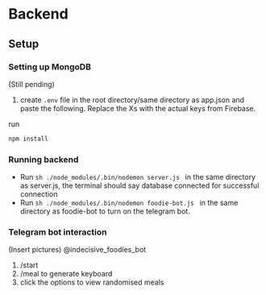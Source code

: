 # Backend

## Setup

### Setting up MongoDB
(Still pending)
1. create ```.env``` file in the root directory/same directory as app.json and paste the following. Replace the Xs with the actual keys from Firebase.

run
```sh 
npm install
```

### Running backend
- Run ```sh ./node_modules/.bin/nodemon server.js ``` in the same directory as server.js, the terminal should say database connected for successful connection
- Run ```sh ./node_modules/.bin/nodemon foodie-bot.js ``` in the same directory as foodie-bot to turn on the telegram bot.

### Telegram bot interaction
(Insert pictures)
@indecisive_foodies_bot 
1. /start
2. /meal to generate keyboard
3. click the options to view randomised meals